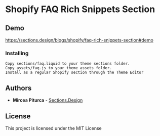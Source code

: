 # Shopify FAQ Rich Snippets Section


## Demo
https://sections.design/blogs/shopify/faq-rich-snippets-section#demo

### Installing

```
Copy sections/faq.liquid to your theme sections folder.
Copy assets/faq.js to your theme assets folder.
Install as a regular Shopify section through the Theme Editor
```

## Authors

* **Mircea Piturca** - [Sections.Design](https://sections.design)

## License

This project is licensed under the MIT License
